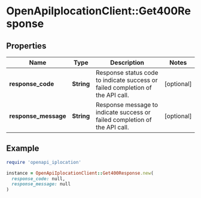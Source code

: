 # OpenApiIplocationClient::Get400Response

## Properties

| Name | Type | Description | Notes |
| ---- | ---- | ----------- | ----- |
| **response_code** | **String** | Response status code to indicate success or failed completion of the API call. | [optional] |
| **response_message** | **String** | Response message to indicate success or failed completion of the API call. | [optional] |

## Example

```ruby
require 'openapi_iplocation'

instance = OpenApiIplocationClient::Get400Response.new(
  response_code: null,
  response_message: null
)
```

